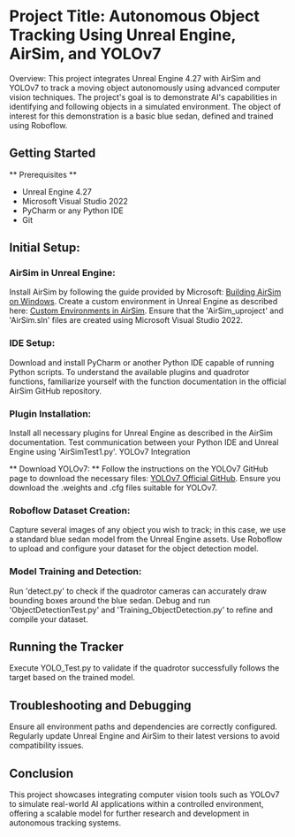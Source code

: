# Project Title: Autonomous Object Tracking Using Unreal Engine, AirSim, and YOLOv7
Overview: This project integrates Unreal Engine 4.27 with AirSim and YOLOv7 to track a moving object autonomously using advanced computer vision techniques. The project's goal is to demonstrate AI's capabilities in identifying and following objects in a simulated environment. The object of interest for this demonstration is a basic blue sedan, defined and trained using Roboflow.

## Getting Started
** Prerequisites ** 
  - Unreal Engine 4.27
  - Microsoft Visual Studio 2022
  - PyCharm or any Python IDE
  - Git

## Initial Setup:
### AirSim in Unreal Engine:
Install AirSim by following the guide provided by Microsoft:
[Building AirSim on Windows](https://microsoft.github.io/AirSim/build_windows/).
Create a custom environment in Unreal Engine as described here:
[Custom Environments in AirSim](https://microsoft.github.io/AirSim/unreal_custenv/).
Ensure that the 'AirSim_uproject' and 'AirSim.sln' files are created using Microsoft Visual Studio 2022.

### IDE Setup:
Download and install PyCharm or another Python IDE capable of running Python scripts.
To understand the available plugins and quadrotor functions, familiarize yourself with the function documentation in the official AirSim GitHub repository.

### Plugin Installation:
Install all necessary plugins for Unreal Engine as described in the AirSim documentation.
Test communication between your Python IDE and Unreal Engine using 'AirSimTest1.py'.
YOLOv7 Integration

** Download YOLOv7: **
Follow the instructions on the YOLOv7 GitHub page to download the necessary files:
[YOLOv7 Official GitHub](https://github.com/WongKinYiu/yolov7).
Ensure you download the .weights and .cfg files suitable for YOLOv7.

### Roboflow Dataset Creation:
Capture several images of any object you wish to track; in this case, we use a standard blue sedan model from the Unreal Engine assets.
Use Roboflow to upload and configure your dataset for the object detection model.

### Model Training and Detection:
Run 'detect.py' to check if the quadrotor cameras can accurately draw bounding boxes around the blue sedan.
Debug and run 'ObjectDetectionTest.py' and 'Training_ObjectDetection.py' to refine and compile your dataset.

## Running the Tracker
Execute YOLO_Test.py to validate if the quadrotor successfully follows the target based on the trained model.

## Troubleshooting and Debugging
Ensure all environment paths and dependencies are correctly configured.
Regularly update Unreal Engine and AirSim to their latest versions to avoid compatibility issues.

## Conclusion
This project showcases integrating computer vision tools such as YOLOv7 to simulate real-world AI applications within a controlled environment, offering a scalable model for further research and development in autonomous tracking systems.
